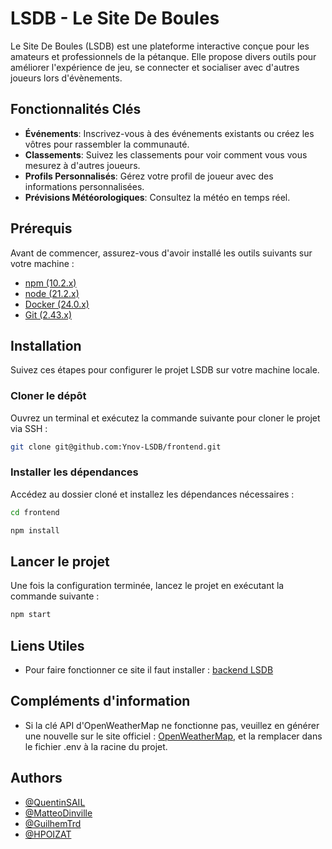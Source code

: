 # LSDB - Le Site De Boules  

Le Site De Boules (LSDB) est une plateforme interactive conçue pour les amateurs et professionnels de la pétanque. Elle propose divers outils pour améliorer l'expérience de jeu, se connecter et socialiser avec d'autres joueurs lors d'évènements.

## Fonctionnalités Clés

- **Événements**: Inscrivez-vous à des événements existants ou créez les vôtres pour rassembler la communauté.
- **Classements**: Suivez les classements pour voir comment vous vous mesurez à d'autres joueurs.
- **Profils Personnalisés**: Gérez votre profil de joueur avec des informations personnalisées.
- **Prévisions Météorologiques**: Consultez la météo en temps réel.

## Prérequis

Avant de commencer, assurez-vous d'avoir installé les outils suivants sur votre machine :
- [npm (10.2.x)](https://www.npmjs.com/)
- [node (21.2.x)](https://nodejs.org/en/download/)
- [Docker (24.0.x)](https://docs.docker.com/engine/install/)
- [Git (2.43.x)](https://git-scm.com/downloads)

## Installation

Suivez ces étapes pour configurer le projet LSDB sur votre machine locale.

### Cloner le dépôt

Ouvrez un terminal et exécutez la commande suivante pour cloner le projet via SSH :

```bash
git clone git@github.com:Ynov-LSDB/frontend.git
```

### Installer les dépendances

Accédez au dossier cloné et installez les dépendances nécessaires :

```bash
cd frontend
```

```bash
npm install
```

## Lancer le projet

Une fois la configuration terminée, lancez le projet en exécutant la commande suivante : 

```bash
npm start
```

## Liens Utiles

- Pour faire fonctionner ce site il faut installer : [backend LSDB](https://github.com/Ynov-LSDB/backend)

## Compléments d'information

- Si la clé API d'OpenWeatherMap ne fonctionne pas, veuillez en générer une nouvelle sur le site officiel : [OpenWeatherMap](https://openweathermap.org/api), et la remplacer dans le fichier .env à la racine du projet.

## Authors

- [@QuentinSAIL](https://www.github.com/QuentinSAIL)
- [@MatteoDinville](https://github.com/MatteoDinville)
- [@GuilhemTrd](https://github.com/GuilhemTrd)
- [@HPOIZAT](https://github.com/HPOIZAT)
